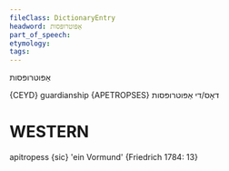 ```yaml
---
fileClass: DictionaryEntry
headword: אַפּוטרופּסות
part_of_speech: 
etymology: 
tags: 
---
```

אַפּוטרופּסות

{CEYD}
guardianship {APETROPSES}	דאָס/די אַפּוטרופּסות

WESTERN
========

apitropess {sic} 'ein Vormund' {Friedrich 1784: 13}